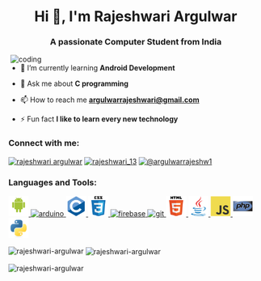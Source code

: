 <!--
**Rajeshwari-Argulwar/Rajeshwari-Argulwar** is a ✨ _special_ ✨ repository because its `README.md` (this file) appears on your GitHub profile.

Here are some ideas to get you started:

- 🔭 I’m currently working on ...
- 🌱 I’m currently learning ...
- 👯 I’m looking to collaborate on ...
- 🤔 I’m looking for help with ...
- 💬 Ask me about ...
- 📫 How to reach me: ...
- 😄 Pronouns: ...
- ⚡ Fun fact: ...
-->
<h1 align="center">Hi 👋, I'm Rajeshwari Argulwar</h1>
<h3 align="center">A passionate Computer Student from India</h3>
<img align="right" alt="coding" width="500" src="https://cdn.videoplasty.com/animation/chill-coding-programming-lo-fi-animation-stock-animation-21874-1280x720.jpg?1607096344">

- 🌱 I’m currently learning **Android Development**

- 💬 Ask me about **C programming**

- 📫 How to reach me **argulwarrajeshwari@gmail.com**

- ⚡ Fun fact **I like to learn every new technology**

<h3 align="left">Connect with me:</h3>
<p align="left">
<a href="https://linkedin.com/in/Rajeshwari Argulwar" target="blank"><img align="center" src="https://raw.githubusercontent.com/rahuldkjain/github-profile-readme-generator/master/src/images/icons/Social/linked-in-alt.svg" alt="rajeshwari argulwar" height="30" width="40" /></a>
<a href="https://www.codechef.com/users/rajeshwari_13" target="blank"><img align="center" src="https://cdn.jsdelivr.net/npm/simple-icons@3.1.0/icons/codechef.svg" alt="rajeshwari_13" height="30" width="40" /></a>
<a href="https://www.hackerrank.com/@argulwarrajeshw1" target="blank"><img align="center" src="https://raw.githubusercontent.com/rahuldkjain/github-profile-readme-generator/master/src/images/icons/Social/hackerrank.svg" alt="@argulwarrajeshw1" height="30" width="40" /></a>
</p>

<h3 align="left">Languages and Tools:</h3>
<p align="left"> <a href="https://developer.android.com" target="_blank" rel="noreferrer"> <img src="https://raw.githubusercontent.com/devicons/devicon/master/icons/android/android-original-wordmark.svg" alt="android" width="40" height="40"/> </a> <a href="https://www.arduino.cc/" target="_blank" rel="noreferrer"> <img src="https://cdn.worldvectorlogo.com/logos/arduino-1.svg" alt="arduino" width="40" height="40"/> </a> <a href="https://www.cprogramming.com/" target="_blank" rel="noreferrer"> <img src="https://raw.githubusercontent.com/devicons/devicon/master/icons/c/c-original.svg" alt="c" width="40" height="40"/> </a> <a href="https://www.w3schools.com/css/" target="_blank" rel="noreferrer"> <img src="https://raw.githubusercontent.com/devicons/devicon/master/icons/css3/css3-original-wordmark.svg" alt="css3" width="40" height="40"/> </a> <a href="https://firebase.google.com/" target="_blank" rel="noreferrer"> <img src="https://www.vectorlogo.zone/logos/firebase/firebase-icon.svg" alt="firebase" width="40" height="40"/> </a> <a href="https://git-scm.com/" target="_blank" rel="noreferrer"> <img src="https://www.vectorlogo.zone/logos/git-scm/git-scm-icon.svg" alt="git" width="40" height="40"/> </a> <a href="https://www.w3.org/html/" target="_blank" rel="noreferrer"> <img src="https://raw.githubusercontent.com/devicons/devicon/master/icons/html5/html5-original-wordmark.svg" alt="html5" width="40" height="40"/> </a> <a href="https://www.java.com" target="_blank" rel="noreferrer"> <img src="https://raw.githubusercontent.com/devicons/devicon/master/icons/java/java-original.svg" alt="java" width="40" height="40"/> </a> <a href="https://developer.mozilla.org/en-US/docs/Web/JavaScript" target="_blank" rel="noreferrer"> <img src="https://raw.githubusercontent.com/devicons/devicon/master/icons/javascript/javascript-original.svg" alt="javascript" width="40" height="40"/> </a> <a href="https://www.php.net" target="_blank" rel="noreferrer"> <img src="https://raw.githubusercontent.com/devicons/devicon/master/icons/php/php-original.svg" alt="php" width="40" height="40"/> </a> <a href="https://www.python.org" target="_blank" rel="noreferrer"> <img src="https://raw.githubusercontent.com/devicons/devicon/master/icons/python/python-original.svg" alt="python" width="40" height="40"/> </a> </p>

<p><img align="left" src="https://github-readme-stats.vercel.app/api/top-langs?username=rajeshwari-argulwar&show_icons=true&locale=en&layout=compact" alt="rajeshwari-argulwar" /></p>

<p>&nbsp;<img align="center" src="https://github-readme-stats.vercel.app/api?username=rajeshwari-argulwar&show_icons=true&locale=en" alt="rajeshwari-argulwar" /></p>

<p><img align="center" src="https://github-readme-streak-stats.herokuapp.com/?user=rajeshwari-argulwar&" alt="rajeshwari-argulwar" /></p>
